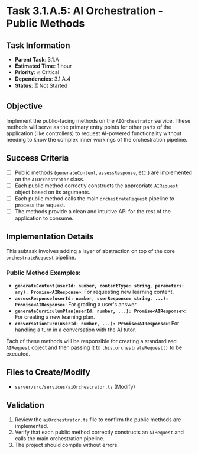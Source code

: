 # Task 3.1.A.5: AI Orchestration - Public Methods

## **Task Information**
- **Parent Task**: 3.1.A
- **Estimated Time**: 1 hour
- **Priority**: 🔥 Critical
- **Dependencies**: 3.1.A.4
- **Status**: ⏳ Not Started

## **Objective**
Implement the public-facing methods on the `AIOrchestrator` service. These methods will serve as the primary entry points for other parts of the application (like controllers) to request AI-powered functionality without needing to know the complex inner workings of the orchestration pipeline.

## **Success Criteria**
- [ ] Public methods (`generateContent`, `assessResponse`, etc.) are implemented on the `AIOrchestrator` class.
- [ ] Each public method correctly constructs the appropriate `AIRequest` object based on its arguments.
- [ ] Each public method calls the main `orchestrateRequest` pipeline to process the request.
- [ ] The methods provide a clean and intuitive API for the rest of the application to consume.

## **Implementation Details**
This subtask involves adding a layer of abstraction on top of the core `orchestrateRequest` pipeline.

### **Public Method Examples:**
- **`generateContent(userId: number, contentType: string, parameters: any): Promise<AIResponse>`**: For requesting new learning content.
- **`assessResponse(userId: number, userResponse: string, ...): Promise<AIResponse>`**: For grading a user's answer.
- **`generateCurriculumPlan(userId: number, ...): Promise<AIResponse>`**: For creating a new learning plan.
- **`conversationTurn(userId: number, ...): Promise<AIResponse>`**: For handling a turn in a conversation with the AI tutor.

Each of these methods will be responsible for creating a standardized `AIRequest` object and then passing it to `this.orchestrateRequest()` to be executed.

## **Files to Create/Modify**
- `server/src/services/aiOrchestrator.ts` (Modify)

## **Validation**
1. Review the `aiOrchestrator.ts` file to confirm the public methods are implemented.
2. Verify that each public method correctly constructs an `AIRequest` and calls the main orchestration pipeline.
3. The project should compile without errors.
